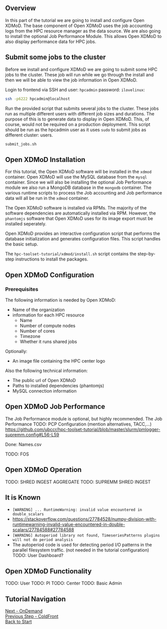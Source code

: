 ## Overview

In this part of the tutorial we are going to install and configure Open XDMoD.
The base component of Open XDMoD uses the job accounting logs from the HPC
resource manager as the data source.  We are also going to install the optional Job Performance Module. This
allows Open XDMoD to also display performance data for HPC jobs.

## Submit some jobs to the cluster
Before we install and configure XDMoD we are going to submit
some HPC jobs to the cluster. These job will run while we go through
the install and then we will be able to view the job information
in Open XDMoD.

Login to frontend via SSH and user: `hpcadmin` password: `ilovelinux`:
```bash
ssh -p6222 hpcadmin@localhost
```

Run the provided script that submits several jobs to the cluster. These jobs
run as multiple different users with different job sizes and durations. The
purpose of this is to generate data to display in Open XDMoD. This, of course,
would not be required on a production deployment. This script should be run
as the hpcadmin user as it uses `sudo` to submit jobs as different cluster:
users.
```bash
submit_jobs.sh
```

## Open XDMoD Installation

For this tutorial, the Open XDMoD software will be installed in the `xdmod` container.
Open XDMoD will use the MySQL database from the `mysql` container. Since we
will also be installing the optional Job Performance module we also run
a MongoDB database in the `mongodb` container. The various runtime scripts to process
the Job accounting and Job performance data will all be run in the `xdmod` container.

The Open XDMoD software is installed via RPMs. The majority of the software dependencies
are automatically installed via RPM. However, the `phantomjs` software
that Open XDMoD uses for its image export must be installed seperately.

Open XDMoD provides an interactive configuration script that performs the
database initialization and generates configuration files. This script
handles the basic setup.

The `hpc-toolset-tutorial/xdmod/install.sh` script contains the step-by-step
instructions to install the packages.

## Open XDMoD Configuration

### Prerequisites

The following information is needed by Open XDMoD:

- Name of the organization
- information for each HPC resource
    - Name
    - Number of compute nodes
    - Number of cores
    - Timezone
    - Whether it runs shared jobs

Optionally:

- An image file containing the HPC center logo

Also the following technical information:

- The public url of Open XDMoD
- Paths to installed dependencies (phantomjs)
- MySQL connection information


## Open XDMoD Job Performance
The Job Performance module is optional, but highly recommended.
The Job Performance
TODO: PCP Configuration (mention alternatives, TACC,...)
https://github.com/ubccr/hpc-toolset-tutorial/blob/master/slurm/pmlogger-supremm.config#L56-L59

Done: Names.csv

TODO: FOS

## Open XDMoD Operation
TODO: SHRED INGEST AGGREGATE
TODO: SUPREMM SHRED INGEST
## It is Known
-  `[WARNING] ... RuntimeWarning: invalid value encountered in double_scalars`
  -  https://stackoverflow.com/questions/27784528/numpy-division-with-runtimewarning-invalid-value-encountered-in-double-scalars/27784588#27784588
-  `[WARNING] Autoperiod library not found, TimeseriesPatterns plugins will not do period analysis`
  -  The autoperiod code is used for detecting period I/O patterns in the parallel filesystem traffic. (not needed in the tutorial configuration)
TODO: User Dashboard?

## Open XDMoD Functionality
TODO: User
TODO: PI
TODO: Center
TODO: Basic Admin

## Tutorial Navigation
[Next - OnDemand](../ondemand/README.md)  
[Previous Step - ColdFront](../coldfront/README.md)  
[Back to Start](../README.md)
